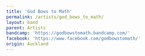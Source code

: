 ```yaml
---
title: 'God Bows to Math'
permalink: /artists/god_bows_to_math/
layout: band
parent: Artists
bandcamp: 'https://godbowstomath.bandcamp.com/'
facebook: 'https://www.facebook.com/godbowstomath/'
origin: Auckland
---
```

